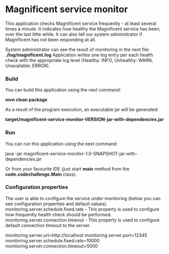 # Magnificent service monitor

This application checks Magnificent service frequently - at least several times a minute.
It indicates how healthy the Magnificent service has been, over the last little while.
It can also tell our system administrator if Magnificent has not been responding at all.

System administrator can see the result of monitoring in the next file: **./log/magnificent.log**
Application writes one log entry per each health check with the appropriate log level (Healthy: INFO, 
Unhealthy: WARN, Unavailable: ERROR).

### Build

You can build this application using the next command:
<p><strong>mvn clean package</strong></p>

As a result of the program execution, an executable jar will be generated:
<p><strong>target/magnificent-service-monitor-VERSION-jar-with-dependencies.jar</strong></p>

### Run

You can run this application using the next command:

java -jar magnificent-service-monitor-1.0-SNAPSHOT-jar-with-dependencies.jar 

Or from your favourite IDE (just start **main** method from the **code.codechallenge.Main** class). 

### Configuration properties

The user is able to configure the service under monitoring (below you can see configuration properties and default values).
monitoring.server.schedule.fixed.rate - This property is used to configure how frequently health check should be performed.
monitoring.server.connection.timeout - This property is used to configure default connection timeout to the server.

monitoring.server.url=http://localhost
monitoring.server.port=12345
monitoring.server.schedule.fixed.rate=10000
monitoring.server.connection.timeout=5000

